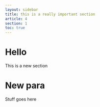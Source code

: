 ```yaml
---
layout: sidebar
title: this is a really important section
article: 4
section: 1
toc: true
---
```


# Hello
This is a new section

# New para
Stuff goes here